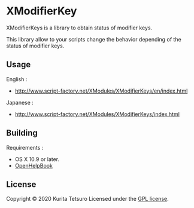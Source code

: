 XModifierKey
============
XModifierKeys is a library to obtain status of modifier keys.

This library allow to your scripts change the behavior depending of the status of modifier keys.

## Usage
English :
* http://www.script-factory.net/XModules/XModifierKeys/en/index.html

Japanese :
* http://www.script-factory.net/XModules/XModifierKeys/index.html

## Building
Requirements :
* OS X 10.9 or later.
* [OpenHelpBook]

[OpenHelpBook]: https://www.script-factory.net/XModules/OpenHelpBook/en/index.html

## License
Copyright &copy; 2020 Kurita Tetsuro
Licensed under the [GPL license][GPL].
 
[GPL]: http://www.gnu.org/licenses/gpl.html
